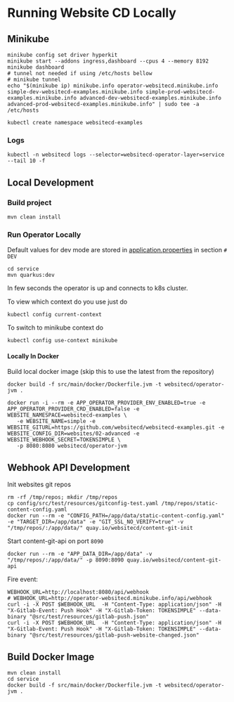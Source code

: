 # Running Website CD Locally

## Minikube

```shell
minikube config set driver hyperkit
minikube start --addons ingress,dashboard --cpus 4 --memory 8192
minikube dashboard
# tunnel not needed if using /etc/hosts bellow
# minikube tunnel
echo "$(minikube ip) minikube.info operator-websitecd.minikube.info simple-dev-websitecd-examples.minikube.info simple-prod-websitecd-examples.minikube.info advanced-dev-websitecd-examples.minikube.info advanced-prod-websitecd-examples.minikube.info" | sudo tee -a /etc/hosts

kubectl create namespace websitecd-examples
```

### Logs

```shell
kubectl -n websitecd logs --selector=websitecd-operator-layer=service --tail 10 -f
```

## Local Development

### Build project

```shell
mvn clean install
```

### Run Operator Locally
Default values for dev mode are stored in [application.properties](../../service/src/main/resources/application.properties)
in section `# DEV`

```shell
cd service
mvn quarkus:dev
```

In few seconds the operator is up and connects to k8s cluster.

To view which context do you use just do
```shell
kubectl config current-context
```
To switch to minikube context do
```shell
kubectl config use-context minikube
```

#### Locally In Docker

Build local docker image (skip this to use the latest from the repository)
```shell
docker build -f src/main/docker/Dockerfile.jvm -t websitecd/operator-jvm .
```

```shell
docker run -i --rm -e APP_OPERATOR_PROVIDER_ENV_ENABLED=true -e APP_OPERATOR_PROVIDER_CRD_ENABLED=false -e WEBSITE_NAMESPACE=websitecd-examples \
   -e WEBSITE_NAME=simple -e WEBSITE_GITURL=https://github.com/websitecd/websitecd-examples.git -e WEBSITE_CONFIG_DIR=websites/02-advanced -e WEBSITE_WEBHOOK_SECRET=TOKENSIMPLE \
   -p 8080:8080 websitecd/operator-jvm
```

## Webhook API Development

Init websites git repos

```shell
rm -rf /tmp/repos; mkdir /tmp/repos
cp config/src/test/resources/gitconfig-test.yaml /tmp/repos/static-content-config.yaml
docker run --rm -e "CONFIG_PATH=/app/data/static-content-config.yaml" -e "TARGET_DIR=/app/data" -e "GIT_SSL_NO_VERIFY=true" -v "/tmp/repos/:/app/data/" quay.io/websitecd/content-git-init
```

Start content-git-api on port `8090`

```shell
docker run --rm -e "APP_DATA_DIR=/app/data" -v "/tmp/repos/:/app/data/" -p 8090:8090 quay.io/websitecd/content-git-api
```

Fire event:

```shell
WEBHOOK_URL=http://localhost:8080/api/webhook
# WEBHOOK_URL=http://operator-websitecd.minikube.info/api/webhook
curl -i -X POST $WEBHOOK_URL  -H "Content-Type: application/json" -H "X-Gitlab-Event: Push Hook" -H "X-Gitlab-Token: TOKENSIMPLE" --data-binary "@src/test/resources/gitlab-push.json" 
curl -i -X POST $WEBHOOK_URL  -H "Content-Type: application/json" -H "X-Gitlab-Event: Push Hook" -H "X-Gitlab-Token: TOKENSIMPLE" --data-binary "@src/test/resources/gitlab-push-website-changed.json" 
```

## Build Docker Image

```shell
mvn clean install
cd service
docker build -f src/main/docker/Dockerfile.jvm -t websitecd/operator-jvm .
```
